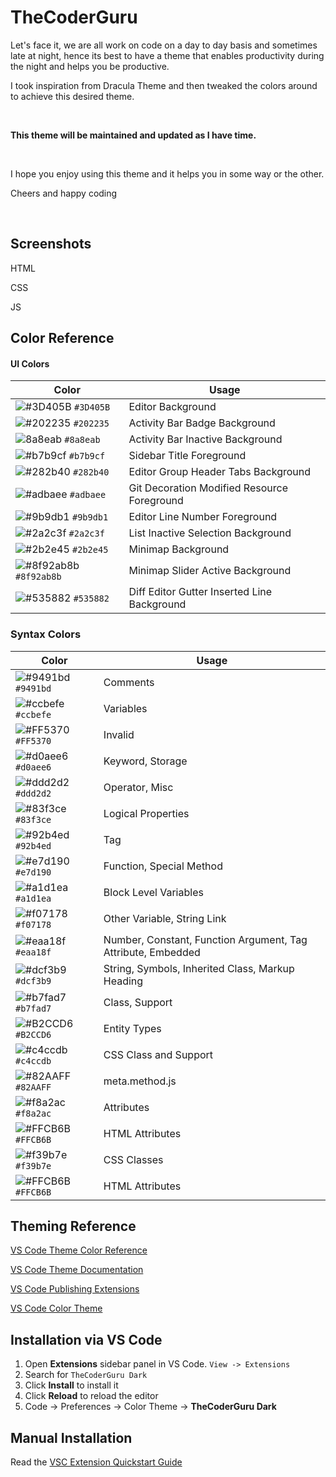 # TheCoderGuru

Let's face it, we are all work on code on a day to day basis and sometimes late at night, 
hence its best to have a theme that enables productivity during the night and helps you be productive.

I took inspiration from Dracula Theme and then tweaked the colors around to achieve this desired theme.


<br>

**This theme will be maintained and updated as I have time.**

<br>

I hope you enjoy using this theme and it helps you in some way or the other.

Cheers and happy coding

<br>

## Screenshots

HTML

[](./html_screenshot.png)

CSS

[](./css_screenshot.png)

JS

[](./js_screenshot.png)


## Color Reference


#### UI Colors

| Color | Usage
|-------| ----- |
![#3D405B](https://via.placeholder.com/15/3D405B/000000?text=+) `#3D405B` | Editor Background
![#202235](https://via.placeholder.com/15/202235/000000?text=+) `#202235` | Activity Bar Badge Background
![8a8eab](https://via.placeholder.com/15/8a8eab/000000?text=+) `#8a8eab` | Activity Bar Inactive Background
![#b7b9cf](https://via.placeholder.com/15/b7b9cf/000000?text=+) `#b7b9cf` | Sidebar Title Foreground
![#282b40](https://via.placeholder.com/15/282b40/000000?text=+) `#282b40` | Editor Group Header Tabs Background
![#adbaee](https://via.placeholder.com/15/adbaee/000000?text=+) `#adbaee` | Git Decoration Modified Resource Foreground
![#9b9db1](https://via.placeholder.com/15/9b9db1/000000?text=+) `#9b9db1` | Editor Line Number Foreground
![#2a2c3f](https://via.placeholder.com/15/2a2c3f/000000?text=+) `#2a2c3f` | List Inactive Selection Background
![#2b2e45](https://via.placeholder.com/15/2b2e45/000000?text=+) `#2b2e45` | Minimap Background
![#8f92ab8b](https://via.placeholder.com/15/8f92ab8b/000000?text=+) `#8f92ab8b` | Minimap Slider Active Background
![#535882](https://via.placeholder.com/15/535882/000000?text=+) `#535882` | Diff Editor Gutter Inserted Line Background


### Syntax Colors

| Color | Usage
|-------| ----- |
![#9491bd](https://via.placeholder.com/15/9491bd/000000?text=+) `#9491bd`| Comments
![#ccbefe](https://via.placeholder.com/15/ccbefe/000000?text=+)  `#ccbefe`| Variables
![#FF5370](https://via.placeholder.com/15/FF5370/000000?text=+)  `#FF5370`| Invalid
![#d0aee6](https://via.placeholder.com/15/d0aee6/000000?text=+)  `#d0aee6`| Keyword, Storage
![#ddd2d2](https://via.placeholder.com/15/ddd2d2/000000?text=+)  `#ddd2d2`| Operator, Misc
![#83f3ce](https://via.placeholder.com/15/83f3ce/000000?text=+)  `#83f3ce`| Logical Properties
![#92b4ed](https://via.placeholder.com/15/92b4ed/000000?text=+)  `#92b4ed`| Tag
![#e7d190](https://via.placeholder.com/15/e7d190/000000?text=+)  `#e7d190`| Function, Special Method
![#a1d1ea](https://via.placeholder.com/15/a1d1ea/000000?text=+)  `#a1d1ea`| Block Level Variables
![#f07178](https://via.placeholder.com/15/f07178/000000?text=+)  `#f07178`| Other Variable, String Link
![#eaa18f](https://via.placeholder.com/15/eaa18f/000000?text=+)  `#eaa18f`| Number, Constant, Function Argument, Tag Attribute, Embedded
![#dcf3b9](https://via.placeholder.com/15/dcf3b9/000000?text=+)  `#dcf3b9`| String, Symbols, Inherited Class, Markup Heading
![#b7fad7](https://via.placeholder.com/15/b7fad7/000000?text=+)  `#b7fad7`| Class, Support
![#B2CCD6](https://via.placeholder.com/15/B2CCD6/000000?text=+)  `#B2CCD6`| Entity Types
![#c4ccdb](https://via.placeholder.com/15/c4ccdb/000000?text=+)  `#c4ccdb`| CSS Class and Support
![#82AAFF](https://via.placeholder.com/15/82AAFF/000000?text=+)  `#82AAFF`| meta.method.js
![#f8a2ac](https://via.placeholder.com/15/f8a2ac/000000?text=+)  `#f8a2ac`| Attributes
![#FFCB6B](https://via.placeholder.com/15/FFCB6B/000000?text=+)  `#FFCB6B`| HTML Attributes
![#f39b7e](https://via.placeholder.com/15/f39b7e/000000?text=+)  `#f39b7e`| CSS Classes
![#FFCB6B](https://via.placeholder.com/15/FFCB6B/000000?text=+)  `#FFCB6B`| HTML Attributes

## Theming Reference

[VS Code Theme Color Reference](https://code.visualstudio.com/docs/getstarted/theme-color-reference)

[VS Code Theme Documentation](https://code.visualstudio.com/docs/extensions/themes-snippets-colorizers)

[VS Code Publishing Extensions](https://code.visualstudio.com/docs/extensions/publish-extension)

[VS Code Color Theme](https://code.visualstudio.com/api/extension-guides/color-theme)

## Installation via VS Code

1. Open **Extensions** sidebar panel in VS Code. `View -> Extensions`
2. Search for `TheCoderGuru Dark`
3. Click **Install** to install it
4. Click **Reload** to reload the editor
5. Code -> Preferences -> Color Theme -> **TheCoderGuru Dark**

## Manual Installation

Read the [VSC Extension Quickstart Guide](https://github.com/TheCoderGuru/thecoderguru_dark/blob/main/vsc-extension-quickstart.md)
